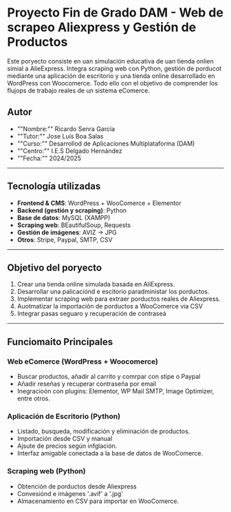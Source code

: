 # Proyecto Fin de Grado DAM - Web de scrapeo Aliexpress y Gestión de Productos

Este poryecto consiste en uan simulación educativa de uan tienda onlien simial a AlieExpress. Integra scraping web con Python, gestión de porducot mediante una aplicación de escritorio y una tienda online desarrollado en WordPress con Woocomerce. Todo ello con el objetivo de comprender los flujops de trabajo reales de un sistema eComerce.

## Autor

- ""Nombre:"" Ricardo Senra García
- ""Tutor:"" Jose Luís Boa Salas
- ""Curso:"" Desarrollod de Aplicaciones Multiplataforma (DAM)
- ""Centro:"" I.E.S Delgado Hernández
- ""Fecha:"" 2024/2025

---

 ## Tecnología utilizadas
 - **Frontend & CMS**: WordPress + WooComerce + Elementor
 - **Backend (gestión y scraping)**: Python
 - **Base de datos**: MySQL (XAMPP)
 - **Scraping web**: BEautifulSoup, Requests
 - **Gestión de imágenes**: AVIZ -> JPG
 - **Otros**: Stripe, Paypal, SMTP, CSV

 ---

## Objetivo del poryecto

1. Crear una tienda online simulada basada en AliExpress.
2. Desarrollar una palicaciónd e escitorio paradministar los porductos.
3. Implementar scraping web para extraer porductos reales de Aliexpress.
4. Auotmatizar la importación de porductos a WooComerce via CSV
5. Integrar pasas seguaro y recuperación de contraseá 

---

## Funciomaito Principales
### Web eComerce (WordPress + Woocomerce)
- Buscar productos, añadir al carrito y comrpar con stipe o Paypal
- Añadir reseñas y recuperar contraseña por email
- Inegracioón con plugins: Elementor, WP Mail SMTP, Image Optimizer, entre otros.

### Aplicación de Escritorio (Python)
- Listado, busqueda, modificación y eliminación de productos.
- Importación desde CSV y manual
- Ajsute de precios según infglación.
- Interfaz amigable conectada a la base de datos de WooComerce.

### Scraping web (Python)
- Obtención de porductos desde Aliexpress
- Convesiónd e imágenes '.avif' a '.jpg'
- Almacenamiento en CSV para importar en WooComerce.
